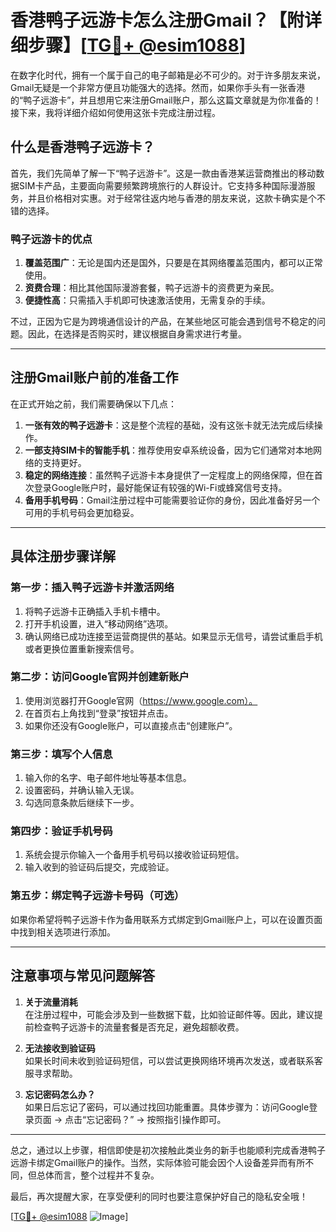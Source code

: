 # 香港鸭子远游卡怎么注册Gmail？【附详细步骤】[[TG💪+ @esim1088](https://t.me/s/esim1088)]

在数字化时代，拥有一个属于自己的电子邮箱是必不可少的。对于许多朋友来说，Gmail无疑是一个非常方便且功能强大的选择。然而，如果你手头有一张香港的“鸭子远游卡”，并且想用它来注册Gmail账户，那么这篇文章就是为你准备的！接下来，我将详细介绍如何使用这张卡完成注册过程。

## 什么是香港鸭子远游卡？

首先，我们先简单了解一下“鸭子远游卡”。这是一款由香港某运营商推出的移动数据SIM卡产品，主要面向需要频繁跨境旅行的人群设计。它支持多种国际漫游服务，并且价格相对实惠。对于经常往返内地与香港的朋友来说，这款卡确实是个不错的选择。

### 鸭子远游卡的优点

1. **覆盖范围广**：无论是国内还是国外，只要是在其网络覆盖范围内，都可以正常使用。
2. **资费合理**：相比其他国际漫游套餐，鸭子远游卡的资费更为亲民。
3. **便捷性高**：只需插入手机即可快速激活使用，无需复杂的手续。

不过，正因为它是为跨境通信设计的产品，在某些地区可能会遇到信号不稳定的问题。因此，在选择是否购买时，建议根据自身需求进行考量。

---

## 注册Gmail账户前的准备工作

在正式开始之前，我们需要确保以下几点：

1. **一张有效的鸭子远游卡**：这是整个流程的基础，没有这张卡就无法完成后续操作。
2. **一部支持SIM卡的智能手机**：推荐使用安卓系统设备，因为它们通常对本地网络的支持更好。
3. **稳定的网络连接**：虽然鸭子远游卡本身提供了一定程度上的网络保障，但在首次登录Google账户时，最好能保证有较强的Wi-Fi或蜂窝信号支持。
4. **备用手机号码**：Gmail注册过程中可能需要验证你的身份，因此准备好另一个可用的手机号码会更加稳妥。

---

## 具体注册步骤详解

### 第一步：插入鸭子远游卡并激活网络

1. 将鸭子远游卡正确插入手机卡槽中。
2. 打开手机设置，进入“移动网络”选项。
3. 确认网络已成功连接至运营商提供的基站。如果显示无信号，请尝试重启手机或者更换位置重新搜索信号。

### 第二步：访问Google官网并创建新账户

1. 使用浏览器打开Google官网（https://www.google.com）。
2. 在首页右上角找到“登录”按钮并点击。
3. 如果你还没有Google账户，可以直接点击“创建账户”。

### 第三步：填写个人信息

1. 输入你的名字、电子邮件地址等基本信息。
2. 设置密码，并确认输入无误。
3. 勾选同意条款后继续下一步。

### 第四步：验证手机号码

1. 系统会提示你输入一个备用手机号码以接收验证码短信。
2. 输入收到的验证码后提交，完成验证。

### 第五步：绑定鸭子远游卡号码（可选）

如果你希望将鸭子远游卡作为备用联系方式绑定到Gmail账户上，可以在设置页面中找到相关选项进行添加。

---

## 注意事项与常见问题解答

1. **关于流量消耗**  
   在注册过程中，可能会涉及到一些数据下载，比如验证邮件等。因此，建议提前检查鸭子远游卡的流量套餐是否充足，避免超额收费。

2. **无法接收到验证码**  
   如果长时间未收到验证码短信，可以尝试更换网络环境再次发送，或者联系客服寻求帮助。

3. **忘记密码怎么办？**  
   如果日后忘记了密码，可以通过找回功能重置。具体步骤为：访问Google登录页面 -> 点击“忘记密码？” -> 按照指引操作即可。

---

总之，通过以上步骤，相信即使是初次接触此类业务的新手也能顺利完成香港鸭子远游卡绑定Gmail账户的操作。当然，实际体验可能会因个人设备差异而有所不同，但总体而言，整个过程并不复杂。

最后，再次提醒大家，在享受便利的同时也要注意保护好自己的隐私安全哦！

[[TG💪+ @esim1088](https://t.me/s/esim1088) ![Image](https://i.postimg.cc/4NQfJmqS/Snipaste-2025-05-13-00-14-12.png)]